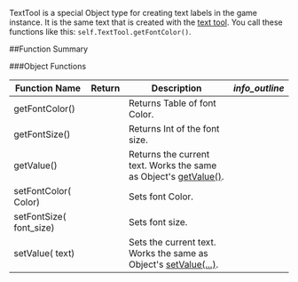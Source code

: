 TextTool is a special Object type for creating text labels in the game instance. It is the same text that is created with the [text tool](http://berserk-games.com/knowledgebase/1958/). You call these functions like this: `self.TextTool.getFontColor()`.

##Function Summary

###Object Functions

Function Name | Return | Description | <i class="material-icons" style="line-height:90%;">info_outline</i>
-- | -- | -- | --:
getFontColor() | [<span class="ret tab"></span>](typeandclass) | Returns Table of font Color.
getFontSize() | [<span class="ret int"></span>](typeandclass) | Returns Int of the font size.
getValue() | [<span class="ret str"></span>](typeandclass) | Returns the current text. Works the same as Object's [getValue()](object#getvalue).
setFontColor( [<span class="tag tab"></span>](typeandclass) Color) | [<span class="ret boo"></span>](typeandclass) | Sets font Color.
setFontSize( [<span class="tag int"></span>](typeandclass) font_size) | [<span class="ret boo"></span>](typeandclass) | Sets font size.
setValue( [<span class="tag str"></span>](typeandclass) text) | [<span class="ret boo"></span>](typeandclass) | Sets the current text. Works the same as Object's [setValue(...)](object#setvalue).
